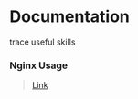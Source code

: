 # Documentation
trace useful skills

### Nginx Usage 
> [Link](https://github.com/Keyxllai/Documentation/blob/master/Tool/Nginx%20guide.md)
